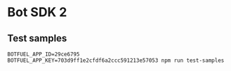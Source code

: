 # Bot SDK 2

## Test samples

```
BOTFUEL_APP_ID=29ce6795 BOTFUEL_APP_KEY=703d9ff1e2cfdf6a2ccc591213e57053 npm run test-samples
```
